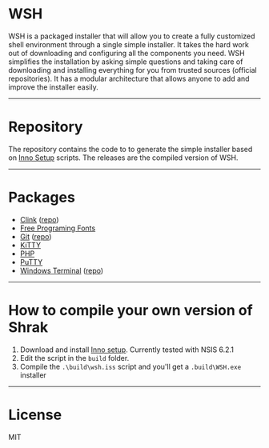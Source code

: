 # WSH
WSH is a packaged installer that will allow you to create a fully customized shell environment through a single simple installer.
It takes the hard work out of downloading and configuring all the components you need.
WSH simplifies the installation by asking simple questions and taking care of downloading and installing everything for you from trusted sources (official repositories).
It has a modular architecture that allows anyone to add and improve the installer easily.

---

# Repository
The repository contains the code to to generate the simple installer based on [Inno Setup](https://jrsoftware.org/isinfo.php) scripts.
The releases are the compiled version of WSH.

---

# Packages
  - [Clink](https://chrisant996.github.io/clink) ([repo](https://github.com/chrisant996/clink))
  - [Free Programing Fonts](http://cdn.sixrevisions.com/0441-01_programming-fonts/demo/programming-fonts.html)
  - [Git](https://git-scm.com) ([repo](https://github.com/git-for-windows/git))
  - [KiTTY](http://kitty.9bis.net)
  - [PHP](http://php.net)
  - [PuTTY](http://www.putty.org)
  - [Windows Terminal](https://apps.microsoft.com/store/detail/windows-terminal/9N0DX20HK701) ([repo](https://github.com/microsoft/terminal))

---

# How to compile your own version of Shrak
  1. Download and install [Inno setup](https://jrsoftware.org/isdl.php). Currently tested with NSIS 6.2.1
  2. Edit the script in the `build` folder.
  3. Compile the `.\build\wsh.iss` script and you'll get a `.build\WSH.exe` installer

---

# License
MIT

[//]: < @author      Kenrick JORUS >
[//]: < @copyright   2022 Kenrick JORUS >
[//]: < @license     MIT License >
[//]: < @link        http://kenijo.github.io/WSH/ >